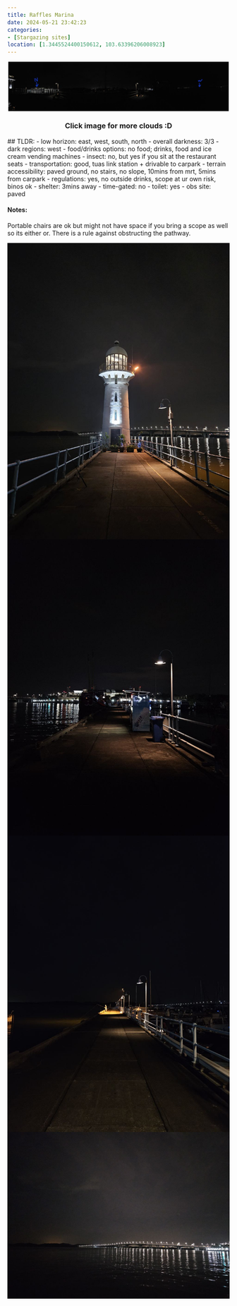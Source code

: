 ```yaml
---
title: Raffles Marina
date: 2024-05-21 23:42:23
categories: 
- [Stargazing sites]
location: [1.3445524400150612, 103.63396206008923]
---
```

<!DOCTYPE html>
<html lang="en">
<head>
    <meta charset="UTF-8">
    <meta name="viewport" content="width=device-width, initial-scale=1.0">
    <title>Clouds</title>
    <style>
        .gallery-page {
            display: flex;
            justify-content: center;
            align-items: center;
            flex-direction: column;
            margin: 0px;
        }
        .gallery-list {
            display: flex;
            flex-wrap: wrap;
            justify-content: center;
        }
        .gallery-column {
            flex: 1;
            max-width: 500px;
            margin: 0px;
        }
        .gallery-item {
            position: relative;
            overflow: hidden;
        }
        .gallery-item img {
            width: 100%;
            height: auto;
            display: block;
        }
        .gallery-item a {
            display: block;
            text-decoration: none;
            color: inherit;
        }
    </style>
</head>
<body>
    <div class="gallery-page">
        <div class="gallery-list">
            <div class="gallery-column">
                <div class="gallery-item">
                    <a href="Clouds">
                        <img src="RafflesMarina/img/paranoma.jpg" alt="Paranoma">
                    </a>
                </div>
            </div>
        </div>
    </div>
    <h3 style="text-align: center;">Click image for more clouds :D</h3>
</body>
</html>
## TLDR:
- low horizon: east, west, south, north
- overall darkness: 3/3
- dark regions: west
- food/drinks options: no food; drinks, food and ice cream vending machines
- insect: no, but yes if you sit at the restaurant seats 
- transportation: good, tuas link station + drivable to carpark
- terrain accessibility: paved ground, no stairs, no slope, 10mins from mrt, 5mins from carpark
- regulations: yes, no outside drinks, scope at ur own risk, binos ok
- shelter: 3mins away
- time-gated: no
- toilet: yes
- obs site: paved



#### Notes:
Portable chairs are ok but might not have space if you bring a scope as well so its either or. There is a rule against obstructing the pathway.

<!DOCTYPE html>
<html lang="en">
<head>
    <meta charset="UTF-8">
    <meta name="viewport" content="width=device-width, initial-scale=1.0">
    <title>Clouds</title>
    <style>
        .gallery-container {
            display: flex;
            flex-wrap: wrap;
            justify-content: space-between;
        }
        .gallery-item {
            flex: 0 0 50%;
            margin-bottom: 0px; /* Adjust margin as needed */
        }
        @media (max-width: 992px) {
            .gallery-item {
                flex: 0 0 100%; /* Make each item take up full width on smaller screens */
            }
        }
    </style>
</head>
<body>
    <div class="gallery-container">
        <div class="gallery-item">
            <a href="RafflesMarina/img/lighthouse.jpg" target="_blank"><img src="RafflesMarina/img/lighthouse.jpg" alt="lighthouse"></a>
        </div>
        <div class="gallery-item">
            <a href="RafflesMarina/img/walkway1.jpg" target="_blank"><img src="RafflesMarina/img/walkway1.jpg" alt="walkway1"></a>
        </div>
        <div class="gallery-item">
            <a href="RafflesMarina/img/walkway2.jpg" target="_blank"><img src="RafflesMarina/img/walkway2.jpg" alt="walkway2"></a>
        </div>
        <div class="gallery-item">
            <a href="RafflesMarina/img/causeway.jpg" target="_blank"><img src="RafflesMarina/img/causeway.jpg" alt="causeway"></a>
        </div>
    </div>
</body>
</html>
